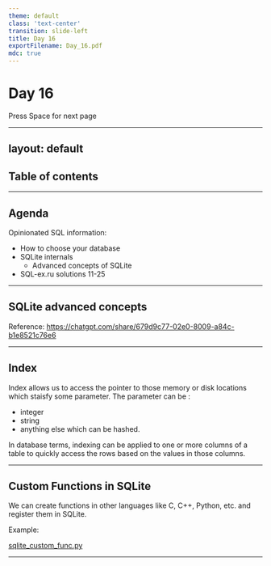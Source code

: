 ```yaml
---
theme: default
class: 'text-center'
transition: slide-left
title: Day 16
exportFilename: Day_16.pdf
mdc: true
---
```


# Day 16


<div class="pt-13">
  <span @click="$slidev.nav.next" class="px-2 py-1 rounded cursor-pointer" flex="~ justify-center items-center gap-2" hover="bg-white bg-opacity-10">
    Press Space for next page <div class="i-carbon:arrow-right inline-block"></div>
  </span>
</div>

---
layout: default
---

## Table of contents

<Toc columns=3></Toc>

---

## Agenda

Opinionated SQL information:
  - How to choose your database
  - SQLite internals
    + Advanced concepts of SQLite
- SQL-ex.ru solutions 11-25

---

## SQLite advanced concepts

Reference: https://chatgpt.com/share/679d9c77-02e0-8009-a84c-b1e8521c76e6

---

## Index

Index allows us to access the pointer to those memory or disk locations which staisfy some parameter.
The parameter can be :
- integer
- string
- anything else which can be hashed.

In database terms, indexing can be applied to one or more columns of a table to quickly access the rows based on the values in those columns.

---

## Custom Functions in SQLite

We can create functions in other languages like C, C++, Python, etc. and register them in SQLite.

Example:

[sqlite_custom_func.py](../../code/src/sqlexru/sqlite_custom_func.py)

---
